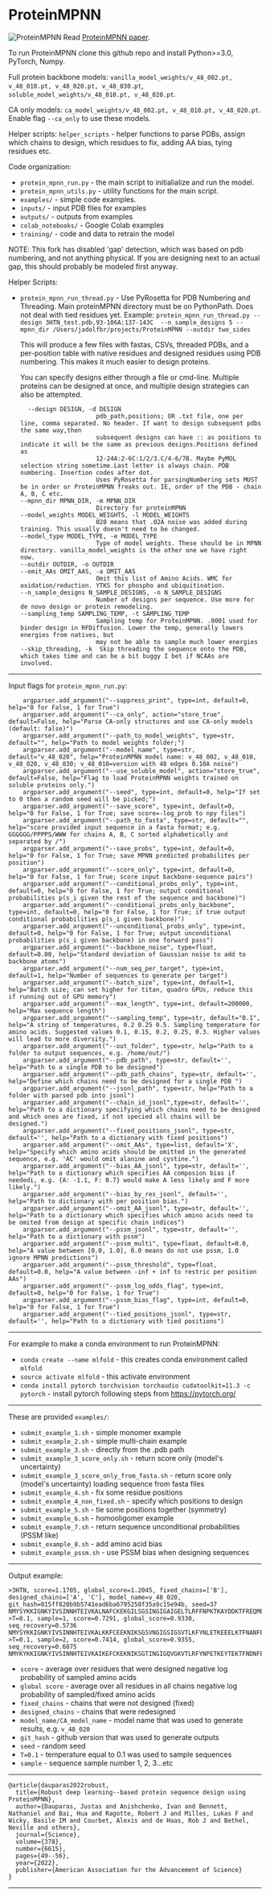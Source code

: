 # ProteinMPNN
![ProteinMPNN](https://docs.google.com/drawings/d/e/2PACX-1vTtnMBDOq8TpHIctUfGN8Vl32x5ISNcPKlxjcQJF2q70PlaH2uFlj2Ac4s3khnZqG1YxppdMr0iTyk-/pub?w=889&h=358)
Read [ProteinMPNN paper](https://www.biorxiv.org/content/10.1101/2022.06.03.494563v1).

To run ProteinMPNN clone this github repo and install Python>=3.0, PyTorch, Numpy. 

Full protein backbone models: `vanilla_model_weights/v_48_002.pt, v_48_010.pt, v_48_020.pt, v_48_030.pt`, `soluble_model_weights/v_48_010.pt, v_48_020.pt`.

CA only models: `ca_model_weights/v_48_002.pt, v_48_010.pt, v_48_020.pt`. Enable flag `--ca_only` to use these models.

Helper scripts: `helper_scripts` - helper functions to parse PDBs, assign which chains to design, which residues to fix, adding AA bias, tying residues etc.

Code organization:
* `protein_mpnn_run.py` - the main script to initialialize and run the model.
* `protein_mpnn_utils.py` - utility functions for the main script.
* `examples/` - simple code examples.
* `inputs/` - input PDB files for examples
* `outputs/` - outputs from examples
* `colab_notebooks/` - Google Colab examples
* `training/` - code and data to retrain the model

NOTE: This fork has disabled 'gap' detection, which was based on pdb numbering, and not anything physical.  If you are designing next to an actual gap, this should probably be modeled first anyway. 

Helper Scripts:
* `protein_mpnn_run_thread.py` - Use PyRosetta for PDB Numbering and Threading. Main proteinMPNN directory must be on PythonPath. Does not deal with tied residues yet. 
Example: 
   `protein_mpnn_run_thread.py --design 3HTN_test.pdb,93-106A:137-143C  --n_sample_designs 5 --mpnn_dir /Users/jadolfbr/projects/ProteinMPNN --outdir two_sides`
   
   This will produce a few files with fastas, CSVs, threaded PDBs, and a per-position table with native residues and designed residues using PDB numbering. This makes it much easier to design proteins. 
   
   You can specify designs either through a file or cmd-line.  Multiple proteins can be designed at once, and multiple design strategies can also be attempted. 
   
   ```
     --design DESIGN, -d DESIGN
                        pdb_path,positions; OR .txt file, one per line, comma separated. No header. If want to design subsequent pdbs the same way,then
                        subsequent designs can have :: as positions to indicate it will be the same as previous designs.Positions defined as
                        12-24A:2-6C:1/2/3.C/4-6/7B. Maybe PyMOL selection string sometime.Last letter is always chain. PDB numbering. Insertion codes after dot.
                        Uses PyRosetta for parsingNumbering sets MUST be in order or ProteinMPNN freaks out. IE, order of the PDB - chain A, B, C etc.
  --mpnn_dir MPNN_DIR, -m MPNN_DIR
                        Directory for proteinMPNN
  --model_weights MODEL_WEIGHTS, -l MODEL_WEIGHTS
                        020 means that .02A noise was added during training. This usually doesn't need to be changed.
  --model_type MODEL_TYPE, -e MODEL_TYPE
                        Type of model weights. These should be in MPNN directory. vanilla_model_weights is the other one we have right now.
  --outdir OUTDIR, -o OUTDIR
  --omit_AAs OMIT_AAS, -a OMIT_AAS
                        Omit this list of Amino Acids. WMC for oxidation/reduction. YTKS for phospho and ubiquitination.
  --n_sample_designs N_SAMPLE_DESIGNS, -n N_SAMPLE_DESIGNS
                        Number of designs per sequence. Use more for de novo design or protein remodeling.
  --sampling_temp SAMPLING_TEMP, -t SAMPLING_TEMP
                        Sampling temp for ProteinMPNN. .0001 used for binder design in RFDiffusion. Lower the temp, generally lowers energies from natives, but
                        may not be able to sample much lower energies
  --skip_threading, -k  Skip threading the sequence onto the PDB, which takes time and can be a bit buggy I bet if NCAAs are involved.
  ```
-----------------------------------------------------------------------------------------------------
Input flags for `protein_mpnn_run.py`:
```
    argparser.add_argument("--suppress_print", type=int, default=0, help="0 for False, 1 for True")
    argparser.add_argument("--ca_only", action="store_true", default=False, help="Parse CA-only structures and use CA-only models (default: false)")
    argparser.add_argument("--path_to_model_weights", type=str, default="", help="Path to model weights folder;")
    argparser.add_argument("--model_name", type=str, default="v_48_020", help="ProteinMPNN model name: v_48_002, v_48_010, v_48_020, v_48_030; v_48_010=version with 48 edges 0.10A noise")
    argparser.add_argument("--use_soluble_model", action="store_true", default=False, help="Flag to load ProteinMPNN weights trained on soluble proteins only.")
    argparser.add_argument("--seed", type=int, default=0, help="If set to 0 then a random seed will be picked;")
    argparser.add_argument("--save_score", type=int, default=0, help="0 for False, 1 for True; save score=-log_prob to npy files")
    argparser.add_argument("--path_to_fasta", type=str, default="", help="score provided input sequence in a fasta format; e.g. GGGGGG/PPPPS/WWW for chains A, B, C sorted alphabetically and separated by /")
    argparser.add_argument("--save_probs", type=int, default=0, help="0 for False, 1 for True; save MPNN predicted probabilites per position")
    argparser.add_argument("--score_only", type=int, default=0, help="0 for False, 1 for True; score input backbone-sequence pairs")
    argparser.add_argument("--conditional_probs_only", type=int, default=0, help="0 for False, 1 for True; output conditional probabilities p(s_i given the rest of the sequence and backbone)")
    argparser.add_argument("--conditional_probs_only_backbone", type=int, default=0, help="0 for False, 1 for True; if true output conditional probabilities p(s_i given backbone)")
    argparser.add_argument("--unconditional_probs_only", type=int, default=0, help="0 for False, 1 for True; output unconditional probabilities p(s_i given backbone) in one forward pass")
    argparser.add_argument("--backbone_noise", type=float, default=0.00, help="Standard deviation of Gaussian noise to add to backbone atoms")
    argparser.add_argument("--num_seq_per_target", type=int, default=1, help="Number of sequences to generate per target")
    argparser.add_argument("--batch_size", type=int, default=1, help="Batch size; can set higher for titan, quadro GPUs, reduce this if running out of GPU memory")
    argparser.add_argument("--max_length", type=int, default=200000, help="Max sequence length")
    argparser.add_argument("--sampling_temp", type=str, default="0.1", help="A string of temperatures, 0.2 0.25 0.5. Sampling temperature for amino acids. Suggested values 0.1, 0.15, 0.2, 0.25, 0.3. Higher values will lead to more diversity.")
    argparser.add_argument("--out_folder", type=str, help="Path to a folder to output sequences, e.g. /home/out/")
    argparser.add_argument("--pdb_path", type=str, default='', help="Path to a single PDB to be designed")
    argparser.add_argument("--pdb_path_chains", type=str, default='', help="Define which chains need to be designed for a single PDB ")
    argparser.add_argument("--jsonl_path", type=str, help="Path to a folder with parsed pdb into jsonl")
    argparser.add_argument("--chain_id_jsonl",type=str, default='', help="Path to a dictionary specifying which chains need to be designed and which ones are fixed, if not specied all chains will be designed.")
    argparser.add_argument("--fixed_positions_jsonl", type=str, default='', help="Path to a dictionary with fixed positions")
    argparser.add_argument("--omit_AAs", type=list, default='X', help="Specify which amino acids should be omitted in the generated sequence, e.g. 'AC' would omit alanine and cystine.")
    argparser.add_argument("--bias_AA_jsonl", type=str, default='', help="Path to a dictionary which specifies AA composion bias if neededi, e.g. {A: -1.1, F: 0.7} would make A less likely and F more likely.")
    argparser.add_argument("--bias_by_res_jsonl", default='', help="Path to dictionary with per position bias.")
    argparser.add_argument("--omit_AA_jsonl", type=str, default='', help="Path to a dictionary which specifies which amino acids need to be omited from design at specific chain indices")
    argparser.add_argument("--pssm_jsonl", type=str, default='', help="Path to a dictionary with pssm")
    argparser.add_argument("--pssm_multi", type=float, default=0.0, help="A value between [0.0, 1.0], 0.0 means do not use pssm, 1.0 ignore MPNN predictions")
    argparser.add_argument("--pssm_threshold", type=float, default=0.0, help="A value between -inf + inf to restric per position AAs")
    argparser.add_argument("--pssm_log_odds_flag", type=int, default=0, help="0 for False, 1 for True")
    argparser.add_argument("--pssm_bias_flag", type=int, default=0, help="0 for False, 1 for True")
    argparser.add_argument("--tied_positions_jsonl", type=str, default='', help="Path to a dictionary with tied positions")

```
-----------------------------------------------------------------------------------------------------
For example to make a conda environment to run ProteinMPNN:
* `conda create --name mlfold` - this creates conda environment called `mlfold`
* `source activate mlfold` - this activate environment
* `conda install pytorch torchvision torchaudio cudatoolkit=11.3 -c pytorch` - install pytorch following steps from https://pytorch.org/
-----------------------------------------------------------------------------------------------------
These are provided `examples/`:
* `submit_example_1.sh` - simple monomer example 
* `submit_example_2.sh` - simple multi-chain example
* `submit_example_3.sh` - directly from the .pdb path
* `submit_example_3_score_only.sh` - return score only (model's uncertainty)
* `submit_example_3_score_only_from_fasta.sh` - return score only (model's uncertainty) loading sequence from fasta files
* `submit_example_4.sh` - fix some residue positions
* `submit_example_4_non_fixed.sh` - specify which positions to design
* `submit_example_5.sh` - tie some positions together (symmetry)
* `submit_example_6.sh` - homooligomer example
* `submit_example_7.sh` - return sequence unconditional probabilities (PSSM like)
* `submit_example_8.sh` - add amino acid bias
* `submit_example_pssm.sh` - use PSSM bias when designing sequences
-----------------------------------------------------------------------------------------------------
Output example:
```
>3HTN, score=1.1705, global_score=1.2045, fixed_chains=['B'], designed_chains=['A', 'C'], model_name=v_48_020, git_hash=015ff820b9b5741ead6ba6795258f35a9c15e94b, seed=37
NMYSYKKIGNKYIVSINNHTEIVKALNAFCKEKGILSGSINGIGAIGELTLRFFNPKTKAYDDKTFREQMEISNLTGNISSMNEQVYLHLHITVGRSDYSALAGHLLSAIQNGAGEFVVEDYSERISRTYNPDLGLNIYDFER/NMYSYKKIGNKYIVSINNHTEIVKALNAFCKEKGILSGSINGIGAIGELTLRFFNPKTKAYDDKTFREQMEISNLTGNISSMNEQVYLHLHITVGRSDYSALAGHLLSAIQNGAGEFVVEDYSERISRTYNPDLGLNIYDFER
>T=0.1, sample=1, score=0.7291, global_score=0.9330, seq_recovery=0.5736
NMYSYKKIGNKYIVSINNHTEIVKALKKFCEEKNIKSGSVNGIGSIGSVTLKFYNLETKEEELKTFNANFEISNLTGFISMHDNKVFLDLHITIGDENFSALAGHLVSAVVNGTCELIVEDFNELVSTKYNEELGLWLLDFEK/NMYSYKKIGNKYIVSINNHTDIVTAIKKFCEDKKIKSGTINGIGQVKEVTLEFRNFETGEKEEKTFKKQFTISNLTGFISTKDGKVFLDLHITFGDENFSALAGHLISAIVDGKCELIIEDYNEEINVKYNEELGLYLLDFNK
>T=0.1, sample=2, score=0.7414, global_score=0.9355, seq_recovery=0.6075
NMYKYKKIGNKYIVSINNHTEIVKAIKEFCKEKNIKSGTINGIGQVGKVTLRFYNPETKEYTEKTFNDNFEISNLTGFISTYKNEVFLHLHITFGKSDFSALAGHLLSAIVNGICELIVEDFKENLSMKYDEKTGLYLLDFEK/NMYKYKKIGNKYVVSINNHTEIVEALKAFCEDKKIKSGTVNGIGQVSKVTLKFFNIETKESKEKTFNKNFEISNLTGFISEINGEVFLHLHITIGDENFSALAGHLLSAVVNGEAILIVEDYKEKVNRKYNEELGLNLLDFNL
```
* `score` - average over residues that were designed negative log probability of sampled amino acids
* `global score` - average over all residues in all chains negative log probability of sampled/fixed amino acids
* `fixed_chains` - chains that were not designed (fixed)
* `designed_chains` - chains that were redesigned
* `model_name/CA_model_name` - model name that was used to generate results, e.g. `v_48_020`
* `git_hash` - github version that was used to generate outputs
* `seed` - random seed
* `T=0.1` - temperature equal to 0.1 was used to sample sequences
* `sample` - sequence sample number 1, 2, 3...etc
-----------------------------------------------------------------------------------------------------
```
@article{dauparas2022robust,
  title={Robust deep learning--based protein sequence design using ProteinMPNN},
  author={Dauparas, Justas and Anishchenko, Ivan and Bennett, Nathaniel and Bai, Hua and Ragotte, Robert J and Milles, Lukas F and Wicky, Basile IM and Courbet, Alexis and de Haas, Rob J and Bethel, Neville and others},
  journal={Science},
  volume={378},
  number={6615},  
  pages={49--56},
  year={2022},
  publisher={American Association for the Advancement of Science}
}
```
-----------------------------------------------------------------------------------------------------
